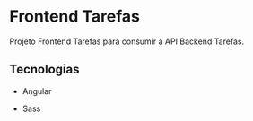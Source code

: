 # Frontend Tarefas

Projeto Frontend Tarefas para consumir a API Backend Tarefas.

## Tecnologias

- Angular

- Sass
